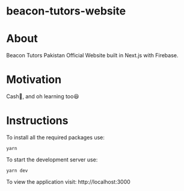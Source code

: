 # beacon-tutors-website
# About

Beacon Tutors Pakistan Official Website built in Next.js with Firebase.

# Motivation

Cash💸, and oh learning too😆

# Instructions

To install all the required packages use:
```
yarn
```

To start the development server use:
```
yarn dev
``` 
To view the application visit: http://localhost:3000


